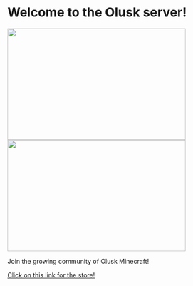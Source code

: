 <h1>Welcome to the Olusk server!</h1>
<img alt="" src="https://d14nx13ylsx7x8.cloudfront.net/repo_assets/assets/000/029/997/original/download.jpeg" style="width: 400px; height: 250px">
<img alt="" src="https://cdn.discordapp.com/attachments/413906395981938700/547453517518864395/unknown.png" style="width: 400px; height: 250px">
<p>Join the growing community of Olusk Minecraft!<p/>
<a href="https://icenationserver.github.io/store">Click on this link for the store!</a>

